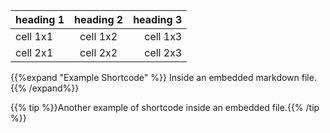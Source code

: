 | heading 1 | heading 2 | heading 3 |
| :-----| :-----: |-----: |
| cell 1x1  | cell 1x2  | cell 1x3  |
| cell 2x1  | cell 2x2  | cell 2x3  |

{{%expand "Example Shortcode" %}}
Inside an embedded markdown file.
{{% /expand%}}

{{% tip %}}Another example of shortcode inside an embedded file.{{% /tip %}}